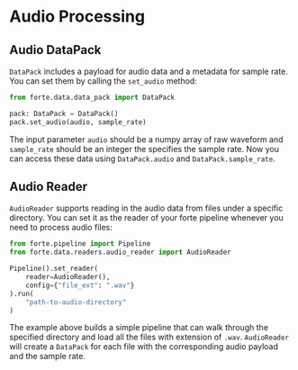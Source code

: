 # Audio Processing #

## Audio DataPack
`DataPack` includes a payload for audio data and a metadata for sample rate. You can set them by calling the `set_audio` method:
```python
from forte.data.data_pack import DataPack

pack: DataPack = DataPack()
pack.set_audio(audio, sample_rate)
```
The input parameter `audio` should be a numpy array of raw waveform and `sample_rate` should be an integer the specifies the sample rate. Now you can access these data using `DataPack.audio` and `DataPack.sample_rate`.

## Audio Reader
`AudioReader` supports reading in the audio data from files under a specific directory. You can set it as the reader of your forte pipeline whenever you need to process audio files:
```python
from forte.pipeline import Pipeline
from forte.data.readers.audio_reader import AudioReader

Pipeline().set_reader(
    reader=AudioReader(),
    config={"file_ext": ".wav"}
).run(
    "path-to-audio-directory"
)
```
The example above builds a simple pipeline that can walk through the specified directory and load all the files with extension of `.wav`. `AudioReader` will create a `DataPack` for each file with the corresponding audio payload and the sample rate.
